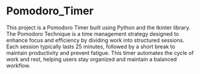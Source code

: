 # Pomodoro_Timer
This project is a Pomodoro Timer built using Python and the tkinter library. The Pomodoro Technique is a time management strategy designed to enhance focus and efficiency by dividing work into structured sessions. Each session typically lasts 25 minutes, followed by a short break to maintain productivity and prevent fatigue. This timer automates the cycle of work and rest, helping users stay organized and maintain a balanced workflow.
